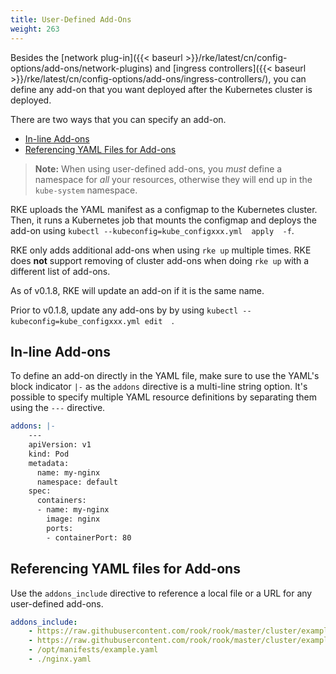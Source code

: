 ```yaml
---
title: User-Defined Add-Ons
weight: 263
---
```


Besides the [network plug-in]({{< baseurl >}}/rke/latest/cn/config-options/add-ons/network-plugins) and [ingress controllers]({{< baseurl >}}/rke/latest/cn/config-options/add-ons/ingress-controllers/), you can define any add-on that you want deployed after the Kubernetes cluster is deployed.

There are two ways that you can specify an add-on.

- [In-line Add-ons](#in-line-add-ons)
- [Referencing YAML Files for Add-ons](#referencing-yaml-files-for-add-ons)

> **Note:** When using user-defined add-ons, you *must* define a namespace for *all* your resources, otherwise they will end up in the `kube-system` namespace.

RKE uploads the YAML manifest as a configmap to the Kubernetes cluster. Then, it runs a Kubernetes job that mounts the configmap and deploys the add-on using `kubectl --kubeconfig=kube_configxxx.yml  apply  -f`.

RKE only adds additional add-ons when using `rke up` multiple times. RKE does **not** support removing of cluster add-ons when doing `rke up` with a different list of add-ons.

As of v0.1.8, RKE will update an add-on if it is the same name.

Prior to v0.1.8, update any add-ons by by using `kubectl --kubeconfig=kube_configxxx.yml edit  `.

## In-line Add-ons

To define an add-on directly in the YAML file, make sure to use the YAML's block indicator `|-` as the `addons` directive is a multi-line string option. It's possible to specify multiple YAML resource definitions by separating them using the `---` directive.

```yaml
addons: |-
    ---
    apiVersion: v1
    kind: Pod
    metadata:
      name: my-nginx
      namespace: default
    spec:
      containers:
      - name: my-nginx
        image: nginx
        ports:
        - containerPort: 80
```

## Referencing YAML files for Add-ons
Use the `addons_include` directive to reference a local file or a URL for any user-defined add-ons.  

```yaml
addons_include:
    - https://raw.githubusercontent.com/rook/rook/master/cluster/examples/kubernetes/ceph/operator.yaml
    - https://raw.githubusercontent.com/rook/rook/master/cluster/examples/kubernetes/ceph/cluster.yaml
    - /opt/manifests/example.yaml
    - ./nginx.yaml
```
